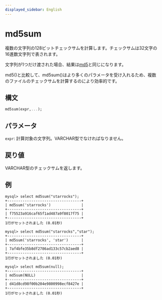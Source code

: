 ```yaml
---
displayed_sidebar: English
---
```


# md5sum

複数の文字列の128ビットチェックサムを計算します。チェックサムは32文字の16進数文字列で表されます。

文字列が1つだけ渡された場合、結果は[md5](md5.md)と同じになります。

md5()と比較して、md5sum()はより多くのパラメータを受け入れるため、複数のファイルのチェックサムを計算するのにより効率的です。

## 構文

```Haskell
md5sum(expr,...);
```

## パラメータ

`expr`: 計算対象の文字列。VARCHAR型でなければなりません。

## 戻り値

VARCHAR型のチェックサムを返します。

## 例

```Plain Text
mysql> select md5sum("starrocks");
+----------------------------------+
| md5sum('starrocks')              |
+----------------------------------+
| f75523a916caf65f1ad487a9f8017f75 |
+----------------------------------+
1行がセットされました (0.01秒)

mysql> select md5sum("starrocks","star");
+----------------------------------+
| md5sum('starrocks', 'star')      |
+----------------------------------+
| 7af4bfe35b8df2786ad133c57cb2aed8 |
+----------------------------------+
1行がセットされました (0.01秒)

mysql> select md5sum(null);
+----------------------------------+
| md5sum(NULL)                     |
+----------------------------------+
| d41d8cd98f00b204e9800998ecf8427e |
+----------------------------------+
1行がセットされました (0.01秒)
```

